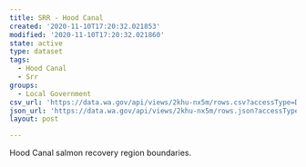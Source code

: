 ```yaml
---
title: SRR - Hood Canal
created: '2020-11-10T17:20:32.021853'
modified: '2020-11-10T17:20:32.021860'
state: active
type: dataset
tags:
  - Hood Canal
  - Srr
groups:
  - Local Government
csv_url: 'https://data.wa.gov/api/views/2khu-nx5m/rows.csv?accessType=DOWNLOAD'
json_url: 'https://data.wa.gov/api/views/2khu-nx5m/rows.json?accessType=DOWNLOAD'
layout: post

---
```

Hood Canal salmon recovery region boundaries.
